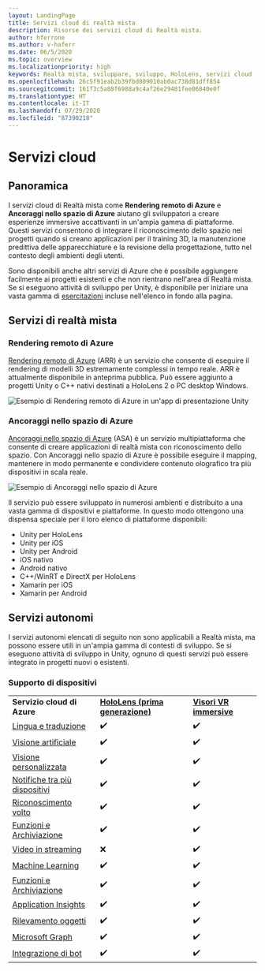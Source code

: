 ```yaml
---
layout: LandingPage
title: Servizi cloud di realtà mista
description: Risorse dei servizi cloud di Realtà mista.
author: hferrone
ms.author: v-haferr
ms.date: 06/5/2020
ms.topic: overview
ms.localizationpriority: high
keywords: Realtà mista, sviluppare, sviluppo, HoloLens, servizi cloud
ms.openlocfilehash: 26c5f91eab2b39fbd809010ab0ac738d81dff854
ms.sourcegitcommit: 161f3c5a80f6988a9c4af26e29481fee06840e0f
ms.translationtype: HT
ms.contentlocale: it-IT
ms.lasthandoff: 07/29/2020
ms.locfileid: "87390218"
---
```

# <a name="cloud-services"></a>Servizi cloud

## <a name="overview"></a>Panoramica

I servizi cloud di Realtà mista come **Rendering remoto di Azure** e **Ancoraggi nello spazio di Azure** aiutano gli sviluppatori a creare esperienze immersive accattivanti in un'ampia gamma di piattaforme. Questi servizi consentono di integrare il riconoscimento dello spazio nei progetti quando si creano applicazioni per il training 3D, la manutenzione predittiva delle apparecchiature e la revisione della progettazione, tutto nel contesto degli ambienti degli utenti.

Sono disponibili anche altri servizi di Azure che è possibile aggiungere facilmente ai progetti esistenti e che non rientrano nell'area di Realtà mista. Se si eseguono attività di sviluppo per Unity, è disponibile per iniziare una vasta gamma di [esercitazioni](#standalone-services) incluse nell'elenco in fondo alla pagina.

## <a name="mixed-reality-services"></a>Servizi di realtà mista

### <a name="azure-remote-rendering"></a>Rendering remoto di Azure
[Rendering remoto di Azure](https://docs.microsoft.com/azure/remote-rendering) (ARR) è un servizio che consente di eseguire il rendering di modelli 3D estremamente complessi in tempo reale. ARR è attualmente disponibile in anteprima pubblica. Può essere aggiunto a progetti Unity o C++ nativi destinati a HoloLens 2 o PC desktop Windows.

![Esempio di Rendering remoto di Azure in un'app di presentazione Unity](images/showcase-app.png)

### <a name="azure-spatial-anchors"></a>Ancoraggi nello spazio di Azure
[Ancoraggi nello spazio di Azure](https://docs.microsoft.com/azure/spatial-anchors) (ASA) è un servizio multipiattaforma che consente di creare applicazioni di realtà mista con riconoscimento dello spazio. Con Ancoraggi nello spazio di Azure è possibile eseguire il mapping, mantenere in modo permanente e condividere contenuto olografico tra più dispositivi in scala reale.

![Esempio di Ancoraggi nello spazio di Azure](images/persistence.gif)

Il servizio può essere sviluppato in numerosi ambienti e distribuito a una vasta gamma di dispositivi e piattaforme. In questo modo ottengono una dispensa speciale per il loro elenco di piattaforme disponibili:
* Unity per HoloLens
* Unity per iOS
* Unity per Android
* iOS nativo
* Android nativo
* C++/WinRT e DirectX per HoloLens
* Xamarin per iOS
* Xamarin per Android

## <a name="standalone-services"></a>Servizi autonomi
I servizi autonomi elencati di seguito non sono applicabili a Realtà mista, ma possono essere utili in un'ampia gamma di contesti di sviluppo. Se si eseguono attività di sviluppo in Unity, ognuno di questi servizi può essere integrato in progetti nuovi o esistenti.

### <a name="device-support"></a>Supporto di dispositivi
<table>
    <tr>
        <td><strong>Servizio cloud di Azure</strong></td>
        <td><a href="hololens-hardware-details.md"><strong>HoloLens (prima generazione)</strong></a></td>
        <td><a href="immersive-headset-hardware-details.md"><strong>Visori VR immersive</strong></a></td>
    </tr>
     <tr>
        <td><a href="mr-azure-301.md">Lingua e traduzione</a></td>
        <td>✔️</td>
        <td>✔️</td>
    </tr>
    <tr>
        <td><a href="mr-azure-302.md">Visione artificiale</a></td>
        <td>✔️</td>
        <td>✔️</td>
    </tr>
    <tr>
        <td><a href="mr-azure-302b.md">Visione personalizzata</a></td>
        <td>✔️</td>
        <td>✔️</td>
    </tr>
    <tr>
        <td><a href="mr-azure-303.md">Notifiche tra più dispositivi</a></td>
        <td>✔️</td>
        <td>✔️</td>
    </tr>
    <tr>
        <td><a href="mr-azure-304.md">Riconoscimento volto</a></td>
        <td>✔️</td>
        <td>✔️</td>
    </tr>
    <tr>
        <td><a href="mr-azure-305.md">Funzioni e Archiviazione</a></td>
        <td>✔️</td>
        <td>✔️</td>
    </tr>
    <tr>
        <td><a href="mr-azure-306.md">Video in streaming</a></td>
        <td>❌</td>
        <td>✔️</td>
    </tr>
    <tr>
        <td><a href="mr-azure-307.md">Machine Learning</a></td>
        <td>✔️</td>
        <td>✔️</td>
    </tr>
    <tr>
        <td><a href="mr-azure-308.md">Funzioni e Archiviazione</a></td>
        <td>✔️</td>
        <td>✔️</td>
    </tr>
    <tr>
        <td><a href="mr-azure-309.md">Application Insights</a></td>
        <td>✔️</td>
        <td>✔️</td>
    </tr>
    <tr>
        <td><a href="mr-azure-310.md">Rilevamento oggetti</a></td>
        <td>✔️</td>
        <td>✔️</td>
    </tr>
    <tr>
        <td><a href="mr-azure-311.md">Microsoft Graph</a></td>
        <td>✔️</td>
        <td>✔️</td>
    </tr>
    <tr>
        <td><a href="mr-azure-312.md">Integrazione di bot</a></td>
        <td>✔️</td>
        <td>✔️</td>
    </tr>
</table>
